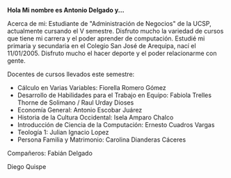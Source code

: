 **Hola Mi nombre es Antonio Delgado y...**

Acerca de mi:
Estudiante de "Administración de Negocios" de la UCSP, actualmente cursando el V semestre. Disfruto mucho la variedad de cursos que tiene mi carrera y el poder aprender de computación. Estudié mi primaria y secundaria en el Colegio San José de Arequipa, nací el 11/01/2005. Disfruto mucho el hacer deporte y el poder relacionarme con gente.

Docentes de cursos llevados este semestre:
- Cálculo en Varias Variables: Fiorella Romero Gómez
- Desarrollo de Habilidades para el Trabajo en Equipo: Fabiola Trelles Thorne de Solimano / Raul Urday Dioses
- Economía General: Antonio Escobar Juárez
- Historia de la Cultura Occidental: Isela Amparo Chalco
- Introducción de Ciencia de la Computación: Ernesto Cuadros Vargas 
- Teología 1: Julian Ignacio Lopez
- Persona Familia y Matrimonio: Carolina Dianderas Cáceres

Compañeros:
Fabián Delgado

Diego Quispe 
